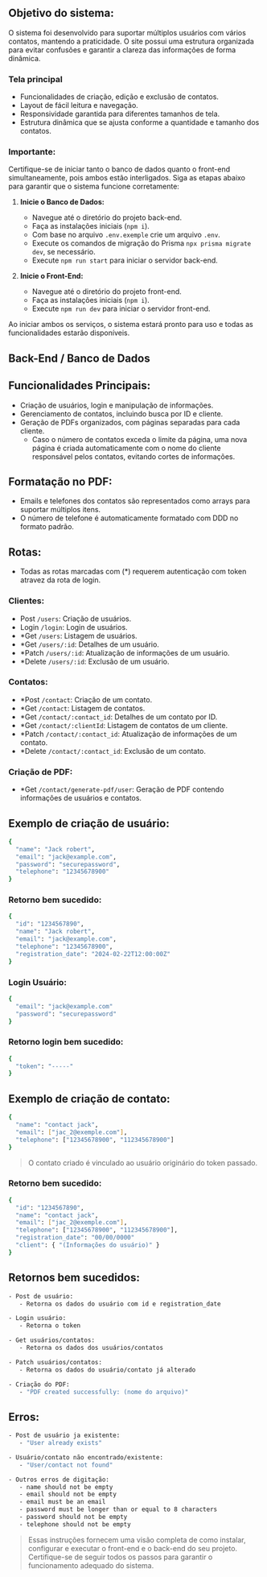 ## Objetivo do sistema:

O sistema foi desenvolvido para suportar múltiplos usuários com vários contatos, mantendo a praticidade. O site possui uma estrutura organizada para evitar confusões e garantir a clareza das informações de forma dinâmica.

### Tela principal

- Funcionalidades de criação, edição e exclusão de contatos.
- Layout de fácil leitura e navegação.
- Responsividade garantida para diferentes tamanhos de tela.
- Estrutura dinâmica que se ajusta conforme a quantidade e tamanho dos contatos.

### Importante:

Certifique-se de iniciar tanto o banco de dados quanto o front-end simultaneamente, pois ambos estão interligados. Siga as etapas abaixo para garantir que o sistema funcione corretamente:

1. **Inicie o Banco de Dados:**

   - Navegue até o diretório do projeto back-end.
   - Faça as instalações iniciais (`npm i`).
   - Com base no arquivo `.env.exemple` crie um arquivo `.env`.
   - Execute os comandos de migração do Prisma `npx prisma migrate dev`, se necessário.
   - Execute `npm run start` para iniciar o servidor back-end.

2. **Inicie o Front-End:**
   - Navegue até o diretório do projeto front-end.
   - Faça as instalações iniciais (`npm i`).
   - Execute `npm run dev` para iniciar o servidor front-end.

Ao iniciar ambos os serviços, o sistema estará pronto para uso e todas as funcionalidades estarão disponíveis.

## Back-End / Banco de Dados

## Funcionalidades Principais:

- Criação de usuários, login e manipulação de informações.
- Gerenciamento de contatos, incluindo busca por ID e cliente.
- Geração de PDFs organizados, com páginas separadas para cada cliente.
  - Caso o número de contatos exceda o limite da página, uma nova página é criada automaticamente com o nome do cliente responsável pelos contatos, evitando cortes de informações.

## Formatação no PDF:

- Emails e telefones dos contatos são representados como arrays para suportar múltiplos itens.
- O número de telefone é automaticamente formatado com DDD no formato padrão.

## Rotas:

- Todas as rotas marcadas com (*) requerem autenticação com token atravez da rota de login.

### Clientes:

- Post `/users`: Criação de usuários.
- Login `/login`: Login de usuários.
- *Get `/users`: Listagem de usuários.
- *Get `/users/:id`: Detalhes de um usuário.
- *Patch `/users/:id`: Atualização de informações de um usuário.
- *Delete `/users/:id`: Exclusão de um usuário.

### Contatos:

- *Post `/contact`: Criação de um contato.
- *Get `/contact`: Listagem de contatos.
- *Get `/contact/:contact_id`: Detalhes de um contato por ID.
- *Get `/contact/:clientId`: Listagem de contatos de um cliente.
- *Patch `/contact/:contact_id`: Atualização de informações de um contato.
- *Delete `/contact/:contact_id`: Exclusão de um contato.

### Criação de PDF:

- *Get `/contact/generate-pdf/user`: Geração de PDF contendo informações de usuários e contatos.

## Exemplo de criação de usuário:

```bash
{
  "name": "Jack robert",
  "email": "jack@example.com",
  "password": "securepassword",
  "telephone": "12345678900"
}
```

### Retorno bem sucedido:

```bash
{
  "id": "1234567890",
  "name": "Jack robert",
  "email": "jack@example.com",
  "telephone": "12345678900",
  "registration_date": "2024-02-22T12:00:00Z"
}
```

### Login Usuário:

```bash
{
  "email": "jack@example.com"
  "password": "securepassword"
}
```

### Retorno login bem sucedido:

```bash
{
  "token": "-----"
}
```

## Exemplo de criação de contato:

```bash
{
  "name": "contact jack",
  "email": ["jac_2@exemple.com"],
  "telephone": ["12345678900", "112345678900"]
}
```

> O contato criado é vinculado ao usuário originário do token passado.

### Retorno bem sucedido:

```bash
{
  "id": "1234567890",
  "name": "contact jack",
  "email": ["jac_2@exemple.com"],
  "telephone": ["12345678900", "112345678900"],
  "registration_date": "00/00/0000"
  "client": { "(Informações do usuário)" }
}
```

## Retornos bem sucedidos:

```bash
- Post de usuário:
   - Retorna os dados do usuário com id e registration_date

- Login usuário:
   - Retorna o token

- Get usuários/contatos:
   - Retorna os dados dos usuários/contatos

- Patch usuários/contatos:
   - Retorna os dados do usuário/contato já alterado

- Criação do PDF:
   - "PDF created successfully: (nome do arquivo)"
```

## Erros:

```bash
- Post de usuário ja existente:
   - "User already exists"

- Usuário/contato não encontrado/existente:
   - "User/contact not found"

- Outros erros de digitação:
   - name should not be empty
   - email should not be empty
   - email must be an email
   - password must be longer than or equal to 8 characters
   - password should not be empty
   - telephone should not be empty
```

> Essas instruções fornecem uma visão completa de como instalar, configurar e executar o front-end e o back-end do seu projeto. Certifique-se de seguir todos os passos para garantir o funcionamento adequado do sistema.
